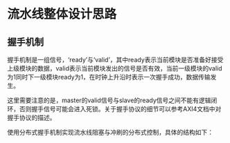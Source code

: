 **流水线整体设计思路**
=====================================

**握手机制**
-----------------------------------------------------
握手机制是一组信号，‘ready’与‘valid’，其中ready表示当前模块是否准备好接受上级模块的数据，valid表示当前模块发出的信号是否有效，当前一级模块的valid为1同时下一级模块ready为1，在时钟上升沿时表示一次握手成功，数据传输发生。

这里需要注意的是，master的valid信号与slave的ready信号之间不能有逻辑闭环，否则握手信号可能会进入死锁。关于握手协议的细节可以参考AXI4文档中对握手协议的描述。


使用分布式握手机制实现流水线阻塞与冲刷的分布式控制，具体的结构如下：




